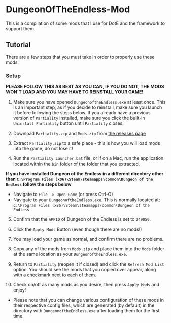 # DungeonOfTheEndless-Mod

This is a compilation of some mods that I use for DotE and the framework to support them.

## Tutorial

There are a few steps that you must take in order to properly use these mods.

### Setup

**PLEASE FOLLOW THIS AS BEST AS YOU CAN, IF YOU DO NOT, THE MODS WON'T LOAD AND YOU MAY HAVE TO REINSTALL YOUR GAME!**

1. Make sure you have opened `DungeonoftheEndless.exe` at least once. This is an important step, as if you decide to reinstall, make sure you launch it before following the steps below. If you already have a previous version of `Partiality` installed, make sure you click the built-in `Uninstall Partiality` button until `Partiality` closes.

2. Download `Partiality.zip` and `Mods.zip` from [the releases page](https://github.com/sc2ad/DungeonOfTheEndless-Mod/releases)

3. Extract `Partiality.zip` to a safe place - this is how you will load mods into the game, do not lose it!

4. Run the `Partiality Launcher.bat` file, or if on a Mac, run the application located within the `bin` folder of the folder that you extracted.

**If you have installed Dungeon of the Endless in a different directory other than `C:\Program Files (x86)\Steam\steamapps\common\Dungeon of the Endless` follow the steps below**

* Navigate to `File -> Open Game` (or press Ctrl-O)
* Navigate to your `DungeonoftheEndless.exe`. This is normally located at: `C:\Program Files (x86)\Steam\steamapps\common\Dungeon of the Endless`

5. Confirm that the `APPID` of Dungeon of the Endless is set to `249050`.

6. Click the `Apply Mods` Button (even though there are no mods!)

7. You may load your game as normal, and confirm there are no problems.

8. Copy any of the mods from `Mods.zip` and place them into the `Mods` folder at the same location as your `DungeonoftheEndless.exe`.

9. Return to `Partiality` (reopen it if closed) and click the `Refresh Mod List` option. You should see the mods that you copied over appear, along with a checkmark next to each of them.

10. Check on/off as many mods as you desire, then press `Apply Mods` and enjoy!

* Please note that you can change various configuration of these mods in their respective config files, which are generated (by default) in the directory with `DungeonoftheEndless.exe` after loading them for the first time.
